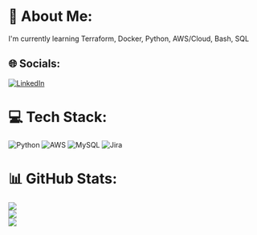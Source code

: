 # 💫 About Me:
I'm currently learning Terraform, Docker, Python, AWS/Cloud, Bash, SQL


## 🌐 Socials:
[![LinkedIn](https://img.shields.io/badge/LinkedIn-%230077B5.svg?logo=linkedin&logoColor=white)](https://linkedin.com/in/weikangsu) 

# 💻 Tech Stack:
![Python](https://img.shields.io/badge/python-3670A0?style=for-the-badge&logo=python&logoColor=ffdd54) ![AWS](https://img.shields.io/badge/AWS-%23FF9900.svg?style=for-the-badge&logo=amazon-aws&logoColor=white) ![MySQL](https://img.shields.io/badge/mysql-%2300f.svg?style=for-the-badge&logo=mysql&logoColor=white) ![Jira](https://img.shields.io/badge/jira-%230A0FFF.svg?style=for-the-badge&logo=jira&logoColor=white)
# 📊 GitHub Stats:
![](https://github-readme-stats.vercel.app/api?username=weikang22&theme=synthwave&hide_border=true&include_all_commits=false&count_private=false)<br/>
![](https://github-readme-streak-stats.herokuapp.com/?user=weikang22&theme=synthwave&hide_border=true)<br/>
![](https://github-readme-stats.vercel.app/api/top-langs/?username=weikang22&theme=synthwave&hide_border=true&include_all_commits=false&count_private=false&layout=compact)

<!---
- 👋 Hi, I’m @weikang22
- 👀 I’m interested in ...
- 🌱 I’m currently learning ...
- 💞️ I’m looking to collaborate on ...
- 📫 How to reach me ...
--->
